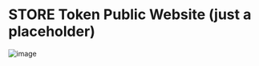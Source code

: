 # STORE Token Public Website (just a placeholder)
![image](https://user-images.githubusercontent.com/86959180/126720700-b2a68b52-1f9c-4ed0-9761-35280a968ef0.png)
